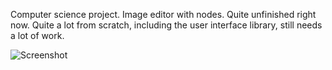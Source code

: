 Computer science project. Image editor with nodes. Quite unfinished right now. Quite a lot from scratch, including the user interface library, still needs a lot of work.

![Screenshot](https://user-images.githubusercontent.com/23642861/61675320-bbd57300-acef-11e9-9c3f-a74d19e6d70c.png)
